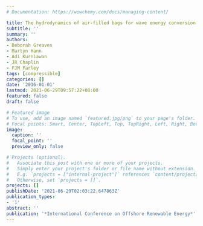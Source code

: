 ```yaml
---
# Documentation: https://wowchemy.com/docs/managing-content/

title: The hydrodynamics of air-filled bags for wave energy conversion
subtitle: ''
summary: ''
authors:
- Deborah Greaves
- Martyn Hann
- Adi Kurniawan
- JR Chaplin
- FJM Farley
tags: [compressible]
categories: []
date: '2016-01-01'
lastmod: 2021-06-29T09:57:22+08:00
featured: false
draft: false

# Featured image
# To use, add an image named `featured.jpg/png` to your page's folder.
# Focal points: Smart, Center, TopLeft, Top, TopRight, Left, Right, BottomLeft, Bottom, BottomRight.
image:
  caption: ''
  focal_point: ''
  preview_only: false

# Projects (optional).
#   Associate this post with one or more of your projects.
#   Simply enter your project's folder or file name without extension.
#   E.g. `projects = ["internal-project"]` references `content/project/deep-learning/index.md`.
#   Otherwise, set `projects = []`.
projects: []
publishDate: '2021-06-29T02:03:22.647863Z'
publication_types:
- '1'
abstract: ''
publication: '*International Conference on Offshore Renewable Energy*'
---
```


